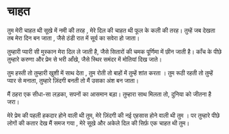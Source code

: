 # चाहत 
तुम मेरी चाहत थी सूखे में नमी की तरह ,
मेरे दिल की चाहत थी फूल के कली की तरह।
तुम्हें जब देखता तब मेरा दिन बन जाता ,
जैसे ठंडी रात में सूर्य का सवेरा हो जाता।

तुम्हारी प्यारी सी मुस्कान मेरा दिल ले जाती है,
जैसे सितारों की चमक पूर्णिमा में छीन जाती है।
काँच के पीछे तुम्हारे करुणा और प्रेम से भरी आँखे,
जैसे स्थिर समंदर में मोतियां दिख जाते।

तुम हस्ती तो तुम्हारी खुशी में साथ देता ,
तुम रोती तो बाहों में तुम्हें शांत करता ।
तुम रूठी रहती तो तुम्हें प्यार से मनाता,
तुम्हारे ज़िंदगी बनती तो मैं उसका अंश बन जाता।



मैं ठहरा एक सीधा-सा लड़का,
सपनों का आसमान बड़ा।
तुम्हारा साथ  मिलता तो,
दुनिया को जीतना है जरा।

मेरे प्रेम की पहली हकदार होने वाली थी तुम,
मेरे ज़िंदगी की नई एहसास होने वाली थी तुम ।
पर तुम्हारे पीछे लोगों की कतार देख मैं समज गया ,
मेरे सूखे और अकेले दिल की सिर्फ़ एक चाहत थी तुम।

